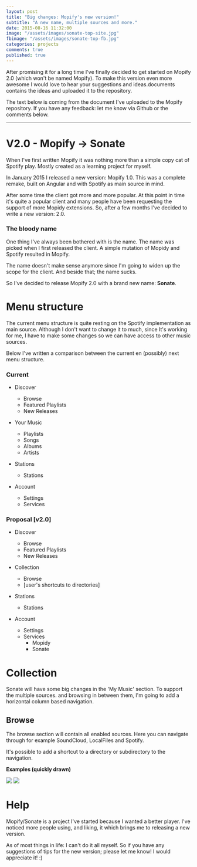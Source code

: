```yaml
---
layout: post
title: "Big changes: Mopify's new version!"
subtitle: "A new name, multiple sources and more."
date: 2015-08-16 11:32:00
image: "/assets/images/sonate-top-site.jpg"
fbimage: "/assets/images/sonate-top-fb.jpg"
categories: projects
comments: true
published: true
---
```


After promising it for a long time I've finally decided to get started on Mopify 2.0 (which won't be named Mopify). To make this version even more awesome I would love to hear your suggestions and ideas.documents contains the ideas and uploaded it to the repository.

The text below is coming from the document I've uploaded to the Mopify repository. If you have any feedback: let me know via Github or the comments below.

-------

# V2.0 - Mopify -> Sonate
When I've first written Mopify it was nothing more than a simple copy cat of Spotify play. Mostly created as a learning project for myself. 

In January 2015 I released a new version: Mopify 1.0. This was a complete remake, built on Angular and with Spotify as main source in mind. 

After some time the client got more and more popular. At this point in time it's quite a popular client and many people have been requesting the support of more Mopidy extensions. So, after a few months I've decided to write a new version: 2.0. 

### The bloody name
One thing I've always been bothered with is the name. The name was picked when I first released the client. A simple mutation of Mopidy and Spotify resulted in Mopify. 

The name doesn't make sense anymore since I'm going to widen up the scope for the client. And beside that; the name sucks.

So I've decided to release Mopify 2.0 with a brand new name: **Sonate**.

# Menu structure
The current menu structure is quite resting on the Spotify implementation as main source. Although I don't want to change it to much, since It's working for me, I have to make some changes so we can have access to other music sources. 

Below I've written a comparison between the current en (possibly) next menu structure.

### Current

- Discover
    - Browse
    - Featured Playlists
    - New Releases

- Your Music 
    - Playlists
    - Songs
    - Albums
    - Artists

- Stations
    - Stations

- Account
    - Settings
    - Services


### Proposal [v2.0]

- Discover
    - Browse
    - Featured Playlists
    - New Releases

- Collection
    - Browse
    - [user's shortcuts to directories]

- Stations
    - Stations

- Account
    - Settings
    - Services
        + Mopidy
        + Sonate


# Collection
Sonate will have some big changes in the 'My Music' section. To support the multiple sources. and browsing in between them, I'm going to add a horizontal column based navigation. 

## Browse
The browse section will contain all enabled sources. Here you can navigate through for example SoundCloud, LocalFiles and Spotify. 

It's possible to add a shortcut to a directory or subdirectory to the navigation.

**Examples (quickly drawn)**

![](http://i.imgur.com/wT4cGot.png)
![](http://i.imgur.com/XwE2Yf7.png)

# Help
Mopify/Sonate is a project I've started because I wanted a better player. I've noticed more people using, and liking, it which brings me to releasing a new version. 

As of most things in life: I can't do it all myself. So if you have any suggestions of tips for the new version; please let me know! I would appreciate it! :)